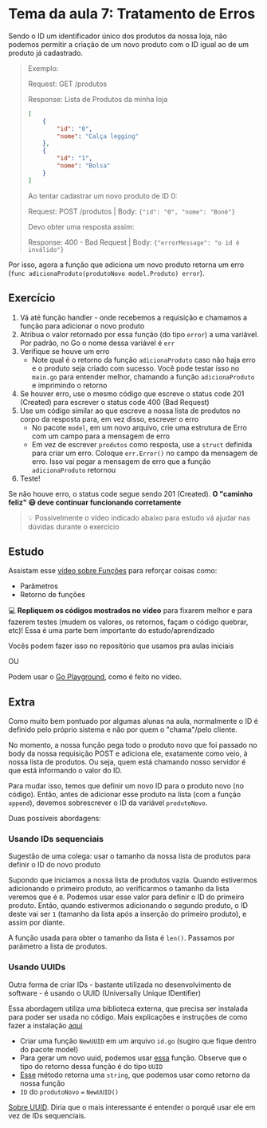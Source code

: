 # Tema da aula 7: Tratamento de Erros

Sendo o ID um identificador único dos produtos da nossa loja, não podemos permitir a criação de um novo produto com o ID igual ao de um produto já cadastrado.

> Exemplo:
>
> Request: GET /produtos
>
> Response: Lista de Produtos da minha loja
> ```json
> [
>     {
>         "id": "0",
>         "nome": "Calça legging"
>     },
>     {
>         "id": "1",
>         "nome": "Bolsa"
>     }
> ]
> ```
>
> Ao tentar cadastrar um novo produto de ID 0:
> 
> Request: POST /produtos | Body: `{"id": "0", "nome": "Boné"}`
> 
> Devo obter uma resposta assim:
> 
> Response: 400 - Bad Request | Body: `{"errorMessage": "o id é inválido"}`

Por isso, agora a função que adiciona um novo produto retorna um erro (`func adicionaProduto(produtoNovo model.Produto) error`).

## Exercício
1. Vá até função handler - onde recebemos a requisição e chamamos a função para adicionar o novo produto
2. Atribua o valor retornado por essa função (do tipo `error`) a uma variável. Por padrão, no Go o nome dessa variável é `err`
3. Verifique se houve um erro
    - Note qual é o retorno da função `adicionaProduto` caso não haja erro e o produto seja criado com sucesso. Você pode testar isso no `main.go` para entender melhor, chamando a função `adicionaProduto` e imprimindo o retorno
4. Se houver erro, use o mesmo código que escreve o status code 201 (Created) para escrever o status code 400 (Bad Request)
5. Use um código similar ao que escreve a nossa lista de produtos no corpo da resposta para, em vez disso, escrever o erro
    - No pacote `model`, em um novo arquivo, crie uma estrutura de Erro com um campo para a mensagem de erro
    - Em vez de escrever `produtos` como resposta, use a `struct` definida para criar um erro. Coloque `err.Error()` no campo da mensagem de erro. Isso vai pegar a mensagem de erro que a função `adicionaProduto` retornou
6. Teste!

Se não houve erro, o status code segue sendo 201 (Created). **O "caminho feliz" 😃 deve continuar funcionando corretamente**

> 💡 Possivelmente o vídeo indicado abaixo para estudo vá ajudar nas dúvidas durante o exercício

## Estudo

Assistam esse [vídeo sobre Funções](https://youtu.be/PPOBe49M8V0?si=8KQpsSIYN4cuGqcz) para reforçar coisas como:
- Parâmetros
- Retorno de funções

💻  **Repliquem os códigos mostrados no vídeo** para fixarem melhor e para fazerem testes (mudem os valores, os retornos, façam o código quebrar, etc)! Essa é uma parte bem importante do estudo/aprendizado

Vocês podem fazer isso no repositório que usamos pra aulas iniciais

OU

Podem usar o [Go Playground](https://go.dev/play/), como é feito no vídeo.

## Extra

Como muito bem pontuado por algumas alunas na aula, normalmente o ID é definido pelo próprio sistema e não por quem o "chama"/pelo cliente.

No momento, a nossa função pega todo o produto novo que foi passado no body da nossa requisição POST e adiciona ele, exatamente como veio, à nossa lista de produtos. Ou seja, quem está chamando nosso servidor é que está informando o valor do ID.

Para mudar isso, temos que definir um novo ID para o produto novo (no código). Então, antes de adicionar esse produto na lista (com a função `append`), devemos sobrescrever o ID da variável `produtoNovo`.

Duas possíveis abordagens:

### Usando IDs sequenciais
Sugestão de uma colega: usar o tamanho da nossa lista de produtos para definir o ID do novo produto

Supondo que iniciamos a nossa lista de produtos vazia. Quando estivermos adicionando o primeiro produto, ao verificarmos o tamanho da lista veremos que é `0`. 
Podemos usar esse valor para definir o ID do primeiro produto. Então, quando estivermos adicionando o segundo produto, o ID deste vai ser `1` (tamanho da lista após a inserção do primeiro produto), e assim por diante.

A função usada para obter o tamanho da lista é `len()`. Passamos por parâmetro a lista de produtos.

### Usando UUIDs
Outra forma de criar IDs - bastante utilizada no desenvolvimento de software - é usando o UUID (Universally Unique IDentifier)

Essa abordagem utiliza uma biblioteca externa, que precisa ser instalada para poder ser usada no código. Mais explicações e instruções de como fazer a instalação [aqui](https://github.com/rafack/digport-academy/blob/main/logica-programacao/pacotes.md#importando-pacotes-de-projetos-externos)

- Criar uma função `NewUUID` em um arquivo `id.go` (sugiro que fique dentro do pacote model)
- Para gerar um novo uuid, podemos usar [essa](https://pkg.go.dev/github.com/google/uuid#New) função. Observe que o tipo do retorno dessa função é do tipo `UUID`
- [Esse](https://pkg.go.dev/github.com/google/uuid#UUID.String) método retorna uma `string`, que podemos usar como retorno da nossa função
- `ID` do `produtoNovo` `=` `NewUUID()`

[Sobre UUID](https://medium.com/trainingcenter/o-que-%C3%A9-uuid-porque-us%C3%A1-lo-ad7a66644a2b). Diria que o mais interessante é entender o porquê usar ele em vez de IDs sequenciais.
